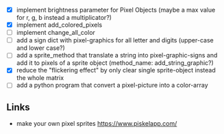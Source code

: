 - [x] implement brightness parameter for Pixel Objects (maybe a max value for r, g, b instead a multiplicator?)
- [x] implement add_colored_pixels
- [ ] implement change_all_color
- [ ] add a sign dict with pixel-graphics for all letter and digits (upper-case and lower case?)
- [ ] add a sprite_method that translate a string into pixel-graphic-signs and add it to pixels of a sprite object (method_name: add_string_graphic?)
- [x] reduce the "flickering effect" by only clear single sprite-object instead the whole matrix
- [ ] add a python program that convert a pixel-picture into a color-array

## Links

- make your own pixel sprites https://www.piskelapp.com/
